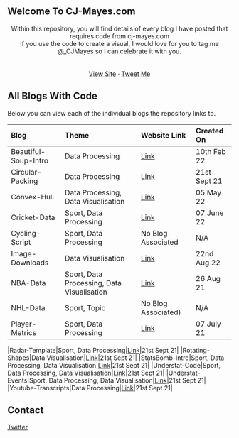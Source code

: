 <!-- PROJECT LOGO -->
<br />
<!-- remove these once I have a dark logo file
<div align="center">
  <a href="https://cjmayesblog.files.wordpress.com/2020/12/cropped-smallerfinal.png?w=768&h=769">
    <img src="https://cjmayesblog.files.wordpress.com/2020/12/cropped-smallerfinal.png?w=768&h=769" alt="Logo" width="300" height="300">
  </a>
  -->
  
<!-- ABOUT THE PROJECT -->
## Welcome To CJ-Mayes.com

  <p align="center">
    Within this repository, you will find details of every blog I have posted that requires code from cj-mayes.com
    <br />
    If you use the code to create a visual, I would love for you to tag me @_CJMayes so I can celebrate it with you.
    <br />
    <br />
    <br />
    <a href="https://cj-mayes.com/">View Site</a>
    ·
    <a href="https://twitter.com/_CJMayes">Tweet Me</a>
  </p>
</div>

<!-- ABOUT THE PROJECT -->
## All Blogs With Code

Below you can view each of the individual blogs the repository links to.

<!-- Team, please amend only to have maximum of the last 12 in here at a time, the data will need to be uploaded and then linked to in brackets
please make sure that the readme file is made for the new data
you can copy and paste the below:
|Blog|Topic|Link|Created On|
-->
|Blog|Theme|Website Link|Created On|
|:----|:---------|:---------|:---------|
|Beautiful-Soup-Intro|Data Processing|[Link](https://cj-mayes.com/2022/02/10/web-scraping-with-beautifulsoup-python/)|10th Feb 22|
|Circular-Packing|Data Processing|[Link](https://cj-mayes.com/2021/09/21/dont-burst-my-bubble/)|21st Sept 21|
|Convex-Hull|Data Processing, Data Visualisation|[Link](https://cj-mayes.com/2022/05/05/convex-hulls-in-tableau/)|05 May 22|
|Cricket-Data|Sport, Data Processing|[Link](https://cj-mayes.com/2022/06/07/no-rest-for-the-wicket-python/)|07 June 22|
|Cycling-Script|Sport, Data Processing|No Blog Associated|N/A|
|Image-Downloads|Data Visualisation|[Link](https://cj-mayes.com/2022/08/22/shape-repository-python/)|22nd Aug 22|
|NBA-Data|Sport, Data Processing, Data Visualisation|[Link](https://cj-mayes.com/2021/08/26/python-from-benchwarmer-to-mvp/)|26 Aug 21|
|NHL-Data|Sport, Topic|No Blog Associated)|N/A|
|Player-Metrics|Sport, Data Processing|[Link](https://cj-mayes.com/2021/07/07/player-metrics/)|07 July 21|

|Radar-Template|Sport, Data Processing|[Link](https://cj-mayes.com/2021/09/21/dont-burst-my-bubble/)|21st Sept 21|
|Rotating-Shapes|Data Visualisation|[Link](https://cj-mayes.com/2021/09/21/dont-burst-my-bubble/)|21st Sept 21|
|StatsBomb-Intro|Sport, Data Processing, Data Visualisation|[Link](https://cj-mayes.com/2021/09/21/dont-burst-my-bubble/)|21st Sept 21|
|Understat-Code|Sport, Data Processing, Data Visualisation|[Link](https://cj-mayes.com/2021/09/21/dont-burst-my-bubble/)|21st Sept 21|
|Understat-Events|Sport, Data Processing, Data Visualisation|[Link](https://cj-mayes.com/2021/09/21/dont-burst-my-bubble/)|21st Sept 21|
|Youtube-Transcripts|Data Processing|[Link](https://cj-mayes.com/2021/09/21/dont-burst-my-bubble/)|21st Sept 21|


<!-- CONTACT -->
## Contact

[Twitter](www.twitter.com/@_CJMayes)


